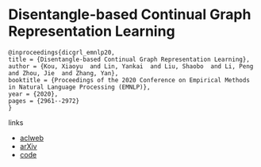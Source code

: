 # Disentangle-based Continual Graph Representation Learning

```
@inproceedings{dicgrl_emnlp20,
title = {Disentangle-based Continual Graph Representation Learning},
author = {Kou, Xiaoyu  and Lin, Yankai  and Liu, Shaobo  and Li, Peng  and Zhou, Jie  and Zhang, Yan},
booktitle = {Proceedings of the 2020 Conference on Empirical Methods in Natural Language Processing (EMNLP)},
year = {2020},
pages = {2961--2972}
}
```

links
- [aclweb](https://www.aclweb.org/anthology/2020.emnlp-main.237/)
- [arXiv](https://arxiv.org/abs/2010.02565)
- [code](https://github.com/KXY-PUBLIC/DiCGRL)
